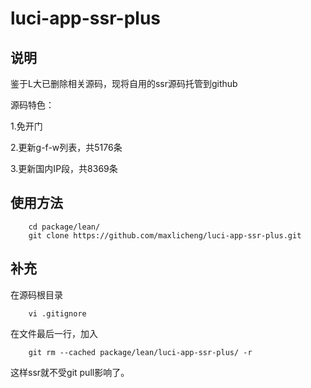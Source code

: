 # luci-app-ssr-plus

## 说明
   鉴于L大已删除相关源码，现将自用的ssr源码托管到github

   源码特色：

   1.免开门

   2.更新g-f-w列表，共5176条

   3.更新国内IP段，共8369条

## 使用方法
```Brach
    cd package/lean/
    git clone https://github.com/maxlicheng/luci-app-ssr-plus.git
```

## 补充
在源码根目录
```Brach
    vi .gitignore
```
在文件最后一行，加入
```Brach
    git rm --cached package/lean/luci-app-ssr-plus/ -r
```
这样ssr就不受git pull影响了。
